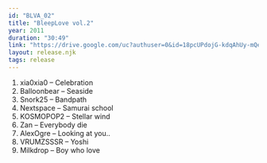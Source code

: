 ```yaml
---
id: "BLVA_02"
title: "BleepLove vol.2"
year: 2011
duration: "30:49"
link: "https://drive.google.com/uc?authuser=0&id=18pcUPdojG-kdqAhUy-mQeMrgLi7SmSiV&export=download"
layout: release.njk
tags: release
---
```


01. xia0xia0 – Celebration
02. Balloonbear – Seaside
03. Snork25 – Bandpath
04. Nextspace – Samurai school
05. KOSMOPOP2 – Stellar wind
06. Zan – Everybody die
07. AlexOgre – Looking at you..
08. VRUMZSSSR – Yoshi
09. Milkdrop – Boy who love
